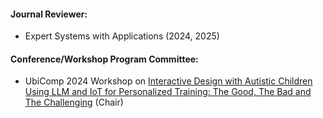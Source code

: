 #### Journal Reviewer:
- Expert Systems with Applications (2024, 2025)
#### Conference/Workshop Program Committee: 
- UbiComp 2024 Workshop on <a href="https://idwac.github.io/">Interactive Design with Autistic Children Using LLM and IoT for Personalized Training: The Good, The Bad and The Challenging</a> (Chair)